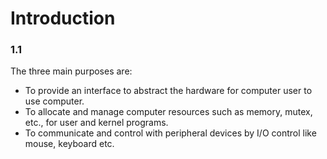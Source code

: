 # Introduction

### 1.1
The three main purposes are:
- To provide an interface to abstract the hardware for computer user to use computer.
- To allocate and manage computer resources such as memory, mutex, etc., for user and kernel programs.
- To communicate and control with peripheral devices by I/O control like mouse, keyboard etc.
